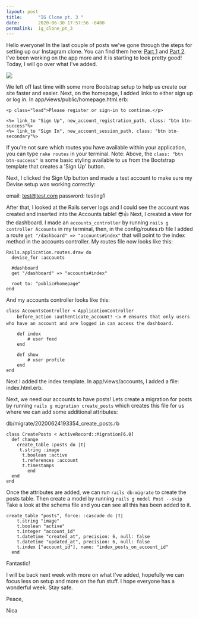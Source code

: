 ```yaml
---
layout: post
title:      "IG Clone pt. 3 "
date:       2020-06-30 17:57:56 -0400
permalink:  ig_clone_pt_3
---
```



Hello everyone! In the last couple of posts we've gone through the steps for setting up our Instagram clone. You can find them here: [Part 1](https://nicaa0695.github.io/ig_clone_in_ruby_on_rails) and [Part 2](https://nicaa0695.github.io/ig_clone_pt_2). I've been working on the app more and it is starting to look pretty good! Today, I will go over what I've added. 

![](https://pics.me.me/that-moment-when-your-code-works-best-moment-36108992.png)

We left off last time with some more Bootstrap setup to help us create our site faster and easier. Next, on the homepage, I added links to either sign up or log in. In app/views/public/homepage.html.erb: 
```
<p class="lead">Please register or sign-in to continue.</p>

<%= link_to "Sign Up", new_account_registration_path, class: "btn btn-success"%>
<%= link_to "Sign In", new_account_session_path, class: "btn btn-secondary"%>
```

If you're not sure which routes you have available within your application, you can type `rake routes` in your terminal. Note: Above, the `class: "btn btn-success"` is some basic styling available to us from the Bootstrap template that creates a 'Sign Up' button.

Next, I clicked the Sign Up button and made a test account to make sure my Devise setup was working correctly:

email: test@test.com
password: testing1

After that, I looked at the Rails server logs and I could see the account was created and inserted into the Accounts table! 😎👍 Next, I created a view for the dashboard. I made an `accounts_controller` by running `rails g controller Accounts` in my terminal, then, in the config/routes.rb file I added a route `get "/dashboard" => "accounts#index"` that will point to the index method in the accounts controller. My routes file now looks like this: 
```
Rails.application.routes.draw do
  devise_for :accounts

  #dashboard
  get "/dashboard" => "accounts#index"

  root to: "public#homepage"
end
```

And my accounts controller looks like this: 

```
class AccountsController < ApplicationController
    before_action :authenticate_account! 👈 # ensures that only users who have an account and are logged in can access the dashboard.

    def index 
        # user feed
    end

    def show 
        # user profile
    end
end
```

Next I added the index template. In app/views/accounts, I added a file: index.html.erb. 

Next, we need our accounts to have posts! Lets create a migration for posts by running `rails g migration create_posts` which creates this file for us where we can add some additional attributes: 

db/migrate/20200624193354_create_posts.rb
```
class CreatePosts < ActiveRecord::Migration[6.0]
  def change
    create_table :posts do |t|
	 t.string :image
      t.boolean :active
      t.references :account
      t.timestamps
		end
  end
end
```

Once the attributes are added, we can run `rails db:migrate` to create the posts table. Then create a model by running `rails g model Post --skip` Take a look at the schema file and you can see all this has been added to it. 

```
create_table "posts", force: :cascade do |t|
    t.string "image"
    t.boolean "active"
    t.integer "account_id"
    t.datetime "created_at", precision: 6, null: false
    t.datetime "updated_at", precision: 6, null: false
    t.index ["account_id"], name: "index_posts_on_account_id"
  end
```

Fantastic! 

I will be back next week with more on what I've added, hopefully we can focus less on setup and more on the fun stuff. I hope everyone has a wonderful week. Stay safe.

Peace, 

Nica

